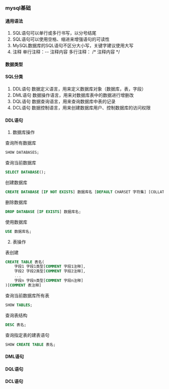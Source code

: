 ### mysql基础

#### 通用语法
1. SQL语句可以单行或多行书写，以分号结尾
2. SQL语句可以使用空格、缩进来增强语句的可读性
3. MySQL数据库的SQL语句不区分大小写，关键字建议使用大写
4. 注释 单行注释：-- 注释内容 多行注释： /* 注释内容 */

#### 数据类型

#### SQL分类
1. DDL语句
数据定义语言，用来定义数据库对象（数据库，表，字段）  
2. DML语句
数据操作语言，用来对数据库表中的数据进行增删改
3. DQL语句
数据查询语言，用来查询数据库中表的记录
4. DCL语句
数据控制语言，用来创建数据库用户、控制数据库的访问权限


#### DDL语句

1. 数据库操作

查询所有数据库
```SQL
SHOW DATABASES;
```

查询当前数据库
```SQL
SELECT DATABASE();
```

创建数据库
```SQL
CREATE DATABASE [IF NOT EXISTS] 数据库名 [DEFAULT CHARSET 字符集] [COLLATE 排序规则];
```

删除数据库
```SQL
DROP DATABASE [IF EXISTS] 数据库名;
```

使用数据库
```SQL
USE 数据库名;
```

2. 表操作

表创建
```SQL
CREATE TABLE 表名(
    字段1 字段1类型[COMMENT 字段1注释],
    字段2 字段2类型[COMMENT 字段2注释],
    ...
    字段n 字段n类型[COMMENT 字段n注释]
)[COMMENT 表注释]
```

查询当前数据库所有表
```SQL
SHOW TABLES;
```

查询表结构
```SQL
DESC 表名;
```

查询指定表的建表语句
```SQL
SHOW CREATE TABLE 表名;
```



#### DML语句
#### DQL语句
#### DCL语句

